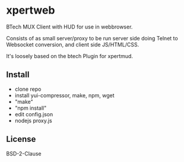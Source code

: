 # xpertweb

  BTech MUX Client with HUD for use in webbrowser.

Consists of as small server/proxy to be run server side doing Telnet to
Websocket conversion, and client side JS/HTML/CSS.

It's loosely based on the btech Plugin for xpertmud.

## Install

- clone repo
- install yui-compressor, make, npm, wget
- "make"
- "npm install"
- edit config.json
- nodejs proxy.js

## License

  BSD-2-Clause

